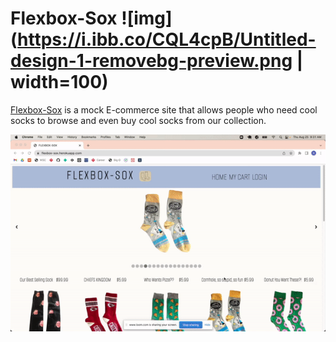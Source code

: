 # Flexbox-Sox ![img](https://i.ibb.co/CQL4cpB/Untitled-design-1-removebg-preview.png | width=100)
[Flexbox-Sox](https://flexbox-sox.herokuapp.com/) is a mock E-commerce site that allows people who need cool socks to browse and even buy cool socks from our collection.

![](https://github.com/Flexbox-Sox/flexbox-sox/blob/main/flexbox-sox.gif)

